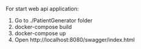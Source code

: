 For start web api application:
1) Go to ./PatientGenerator folder
2) docker-compose build
3) docker-compose up
4) Open http://localhost:8080/swagger/index.html